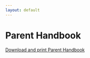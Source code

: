 ```yaml
---
layout: default
---
```


# Parent Handbook

[Download and print Parent Handbook](https://github.com/pillarsacademy/pillarsacademy.github.io/files/650/2015-2016_Pillars.Academy.PS.-.Grade.5.Handbook.pdf)
